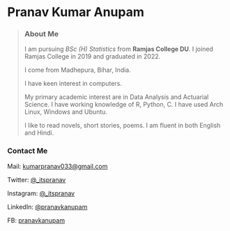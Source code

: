 # Pranav Kumar Anupam
>### About Me
>
>I am pursuing _BSc (H) Statistics_ from **Ramjas College DU**. I joined Ramjas College in 2019 and  graduated in 2022.
>
>I come from Madhepura, Bihar, India. 
>
>I have keen interest in computers. 
>
>My primary academic interest are in Data Analysis and Actuarial Science. I have working knowledge of R, Python, C. I have used Arch Linux, Windows and Ubuntu. 
>
>I like to read novels, short stories, poems. I am fluent in both English and Hindi. 

### Contact Me

Mail: [kumarpranav033@gmail.com](mailto:kumarpranav033@gmail.com)

Twitter: [@_itspranav](https://twitter.com/_itspranav)

Instagram:  [@_itspranav](https://instagram.com/_itspranav)

LinkedIn: [@pranavkanupam](https://www.linkedin.com/in/pranavkanupam/)

FB: [pranavkanupam](https://fb.com/pranavkanupam)
